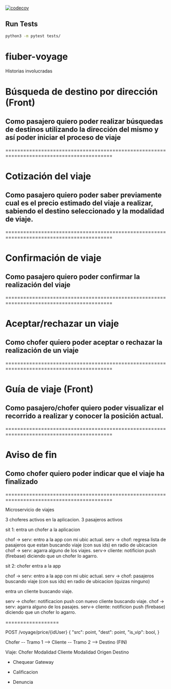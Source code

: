 [![codecov](https://codecov.io/gh/Taller-2-Tyrions/fiuber-voyage/branch/main/graph/badge.svg?token=98bKdacJw1)](https://codecov.io/gh/Taller-2-Tyrions/fiuber-voyage)


## Run Tests

```bash
python3 -m pytest tests/
```

# fiuber-voyage

Historias involucradas

# Búsqueda de destino por dirección (Front)

## Como pasajero quiero poder realizar búsquedas de destinos utilizando la dirección del mismo y así poder iniciar el proceso de viaje

==========================================================================================

# Cotización del viaje

## Como pasajero quiero poder saber previamente cual es el precio estimado del viaje a realizar, sabiendo el destino seleccionado y la modalidad de viaje.

==========================================================================================

# Confirmación de viaje

## Como pasajero quiero poder confirmar la realización del viaje

==========================================================================================

# Aceptar/rechazar un viaje

## Como chofer quiero poder aceptar o rechazar la realización de un viaje

==========================================================================================

# Guía de viaje (Front)

## Como pasajero/chofer quiero poder visualizar el recorrido a realizar y conocer la posición actual.

==========================================================================================

# Aviso de fin 

## Como chofer quiero poder indicar que el viaje ha finalizado

==========================================================================================

Microservicio de viajes

3 choferes activos en la aplicacion. 3 pasajeros activos

sit 1: entra un chofer a la aplicacion


chof -> serv: entro a la app con mi ubic actual.
serv -> chof: regresa lista de pasajeros que estan buscando viaje (con sus ids) en radio de ubicacion
chof -> serv: agarra alguno de los viajes.
serv-> cliente: notificion push (firebase) diciendo que un chofer lo agarro.  



sit 2: chofer entra a la app


chof -> serv: entro a la app con mi ubic actual. 
serv -> chof: pasajeros buscando viaje (con sus ids) en radio de ubicacion (quizas ninguno)

entra un cliente buscando viaje.

serv -> chofer: notificacion push con nuevo cliente buscando viaje. 
chof -> serv: agarra alguno de los pasajes. 
serv-> cliente: notificion push (firebase) diciendo que un chofer lo agarro.

==================

POST /voyage/price/{idUser}
{
    "src": point,
    "dest": point,
    "is_vip": bool,
}

Chofer -- Tramo 1 --> Cliente -- Tramo 2 --> Destino (FIN)

Viaje:
	Chofer
		Modalidad
	Cliente 
		Modalidad
	Origen
	Destino
	


 - Chequear Gateway

 - Calificacion
 - Denuncia



